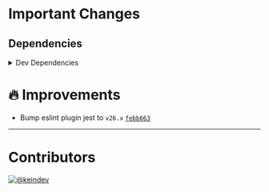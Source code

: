 # Important Changes

## Dependencies

<details>
<summary>Dev Dependencies</summary>

- Changed **[cspell](https://www.npmjs.com/package/cspell)** from `^5.15.2` to `^5.17.0`

</details>

# :fire: Improvements

- Bump eslint plugin jest to `v26.x` [`febb663`](https://github.com/tagproject/ts-package-shared-config/commit/febb6638788758ed4546f0ff5020f3880cf9a753)

---

# Contributors

[![@keindev](https://avatars.githubusercontent.com/u/4527292?v=4&s=40)](https://github.com/keindev)
